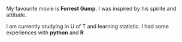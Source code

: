 My favourite movie is **Forrest Gump**. I was inspired by his spirite and attitude. 

I am currently studying in U of T and learning statistic. I had some experiences with **python** and **R**
